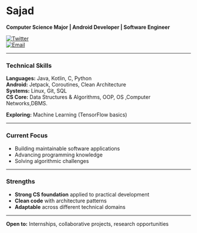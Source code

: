 # Sajad  
**Computer Science Major | Android Developer | Software Engineer**

[![Twitter](https://img.shields.io/badge/Twitter-%231DA1F2?style=flat&logo=twitter&logoColor=white)](https://twitter.com/sajadmakerofc)  
[![Email](https://img.shields.io/badge/Email-%23D14836?style=flat&logo=gmail&logoColor=white)](mailto:sajadmaker@gmail.com)  

---

### Technical Skills  
**Languages:** Java, Kotlin, C, Python  
**Android:** Jetpack, Coroutines, Clean Architecture  
**Systems:** Linux, Git, SQL  
**CS Core:** Data Structures & Algorithms, OOP, OS ,Computer Networks,DBMS.

**Exploring:** Machine Learning (TensorFlow basics)  

---

### Current Focus  
- Building maintainable software applications  
- Advancing  programming knowledge  
- Solving algorithmic challenges  

---

### Strengths  
- **Strong CS foundation** applied to practical development  
- **Clean code** with architecture patterns  
- **Adaptable** across different technical domains  

---

**Open to:** Internships, collaborative projects, research opportunities  